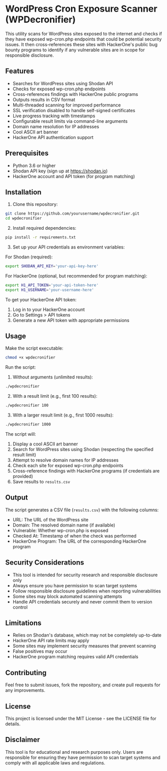 # WordPress Cron Exposure Scanner (WPDecronifier)

This utility scans for WordPress sites exposed to the internet and checks if they have exposed wp-cron.php endpoints that could be potential security issues. It then cross-references these sites with HackerOne's public bug bounty programs to identify if any vulnerable sites are in scope for responsible disclosure.

## Features

- Searches for WordPress sites using Shodan API
- Checks for exposed wp-cron.php endpoints
- Cross-references findings with HackerOne public programs
- Outputs results in CSV format
- Multi-threaded scanning for improved performance
- SSL verification disabled to handle self-signed certificates
- Live progress tracking with timestamps
- Configurable result limits via command-line arguments
- Domain name resolution for IP addresses
- Cool ASCII art banner
- HackerOne API authentication support

## Prerequisites

- Python 3.6 or higher
- Shodan API key (sign up at https://shodan.io)
- HackerOne account and API token (for program matching)

## Installation

1. Clone this repository:
```bash
git clone https://github.com/yourusername/wpdecronifier.git
cd wpdecronifier
```

2. Install required dependencies:
```bash
pip install -r requirements.txt
```

3. Set up your API credentials as environment variables:

For Shodan (required):
```bash
export SHODAN_API_KEY='your-api-key-here'
```

For HackerOne (optional, but recommended for program matching):
```bash
export H1_API_TOKEN='your-api-token-here'
export H1_USERNAME='your-username-here'
```

To get your HackerOne API token:
1. Log in to your HackerOne account
2. Go to Settings > API tokens
3. Generate a new API token with appropriate permissions

## Usage

Make the script executable:
```bash
chmod +x wpdecronifier
```

Run the script:

1. Without arguments (unlimited results):
```bash
./wpdecronifier
```

2. With a result limit (e.g., first 100 results):
```bash
./wpdecronifier 100
```

3. With a larger result limit (e.g., first 1000 results):
```bash
./wpdecronifier 1000
```

The script will:
1. Display a cool ASCII art banner
2. Search for WordPress sites using Shodan (respecting the specified result limit)
3. Attempt to resolve domain names for IP addresses
4. Check each site for exposed wp-cron.php endpoints
5. Cross-reference findings with HackerOne programs (if credentials are provided)
6. Save results to `results.csv`

## Output

The script generates a CSV file (`results.csv`) with the following columns:
- URL: The URL of the WordPress site
- Domain: The resolved domain name (if available)
- Vulnerable: Whether wp-cron.php is exposed
- Checked At: Timestamp of when the check was performed
- HackerOne Program: The URL of the corresponding HackerOne program

## Security Considerations

- This tool is intended for security research and responsible disclosure only
- Always ensure you have permission to scan target systems
- Follow responsible disclosure guidelines when reporting vulnerabilities
- Some sites may block automated scanning attempts
- Handle API credentials securely and never commit them to version control

## Limitations

- Relies on Shodan's database, which may not be completely up-to-date
- HackerOne API rate limits may apply
- Some sites may implement security measures that prevent scanning
- False positives may occur
- HackerOne program matching requires valid API credentials

## Contributing

Feel free to submit issues, fork the repository, and create pull requests for any improvements.

## License

This project is licensed under the MIT License - see the LICENSE file for details.

## Disclaimer

This tool is for educational and research purposes only. Users are responsible for ensuring they have permission to scan target systems and comply with all applicable laws and regulations. 